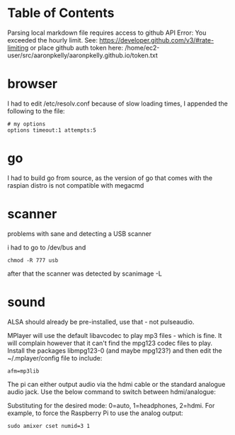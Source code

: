 
Table of Contents
=================

Parsing local markdown file requires access to github API
Error: You exceeded the hourly limit. See: https://developer.github.com/v3/#rate-limiting
or place github auth token here: /home/ec2-user/src/aaronpkelly/aaronpkelly.github.io/token.txt
# browser
I had to edit /etc/resolv.conf because of slow loading times, I appended the
following to the file:

```
# my options
options timeout:1 attempts:5
```

# go
I had to build go from source, as the version of go that comes with the
raspian distro is not compatible with megacmd

# scanner
problems with sane and detecting a USB scanner

i had to go to /dev/bus and
```
chmod -R 777 usb
```
after that the scanner was detected by scanimage -L

# sound
ALSA should already be pre-installed, use that - not pulseaudio.

MPlayer will use the default libavcodec to play mp3 files - which is fine. It
will complain however that it can't find the mpg123 codec files to play.
Install the packages libmpg123-0 (and maybe mpg123?) and then edit the 
~/.mplayer/config file to include:
```
afm=mp3lib
```

The pi can either output audio via the hdmi cable or the standard analogue 
audio jack. Use the below command to switch between hdmi/analogue:

Substituting <n> for the desired mode: 0=auto, 1=headphones, 2=hdmi. For example, to force the Raspberry Pi to use the analog output:
```
sudo amixer cset numid=3 1
```
